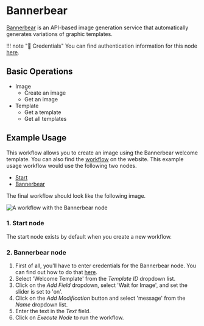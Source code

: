 # Bannerbear

[Bannerbear](https://www.bannerbear.com/) is an API-based image generation service that automatically generates variations of graphic templates.

!!! note "🔑 Credentials"
    You can find authentication information for this node [here](/integrations/credentials/bannerbear/).


## Basic Operations

* Image
    * Create an image
    * Get an image
* Template
    * Get a template
    * Get all templates

## Example Usage

This workflow allows you to create an image using the Bannerbear welcome template. You can also find the [workflow](https://n8n.io/workflows/544) on the website. This example usage workflow would use the following two nodes.
- [Start](/integrations/core-nodes/n8n-nodes-base.start/)
- [Bannerbear]()

The final workflow should look like the following image.

![A workflow with the Bannerbear node](/_images/integrations/nodes/bannerbear/workflow.png)

### 1. Start node

The start node exists by default when you create a new workflow.

### 2. Bannerbear node

1. First of all, you'll have to enter credentials for the Bannerbear node. You can find out how to do that [here](/integrations/credentials/bannerbear/).
2. Select 'Welcome Template' from the *Template ID* dropdown list.
3. Click on the *Add Field* dropdown, select 'Wait for Image', and set the slider is set to 'on'.
4. Click on the *Add Modification* button and select 'message' from the *Name* dropdown list.
5. Enter the text in the *Text* field.
6. Click on *Execute Node* to run the workflow.




